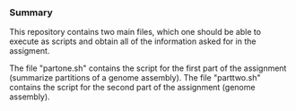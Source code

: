 ### Summary
This repository contains two main files, which one should be able to execute as scripts and obtain all of the information asked for in the assigment.

The file "partone.sh" contains the script for the first part of the assignment (summarize partitions of a genome assembly).
The file "parttwo.sh" contains the script for the second part of the assignment (genome assembly). 



